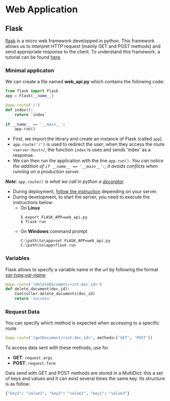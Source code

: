 # Web Application

## Flask

[flask](http://flask.pocoo.org/docs/1.0/) is a micro web framework developped in python. 
This framework allows us to interpret HTTP request (mainly GET and POST methods) and send appropriate response to the client.
To understand this framework, a tutorial can be found [here](http://flask.pocoo.org/docs/1.0/quickstart/#a-minimal-application).

### Minimal applicaton
We can create a file named **web_api.py** which contains the following code:
```python
from flask import Flask
app = Flask(__name__)

@app.route('/')
def index():
    return `index`
    
if __name__ == '__main__':
    app.run()
```
- First, we import the library and create an instance of Flask (called `app`).
- `app.route('/')` is used to redirect the user; when they access the route `<server-host>/`, 
    the function `index` is uses and sends 'index' as a response.
- We can then run the application with the line `app.run()`. *You can notice the addition of `if __name__ == '__main__':`, 
    it avoids conflicts when running on a production server.*


***Note**: `app.route()` is what we call in python a [decorator](https://wiki.python.org/moin/PythonDecorators)*

- During deployment, [follow the instruction](http://flask.pocoo.org/docs/1.0/deploying/#deployment) depending on your server.
- During development, to start the server, you need to execute the instructions below:
    - On **Linux**
        ```
        $ export FLASK_APP=web_api.py
        $ flask run
        ```
    - On **Windows** command prompt
        ```
        C:\path\to\app>set FLASK_APP=web_api.py
        C:\path\to\app>flask run
        ```

### Variables
Flask allows to specify a variable name in the url by following the format *<var-type:var-name>*

```python
@app.route('/deleteDocument/<int:doc_id>')
def delete_document(doc_id):
    Controller.delete_documents(doc_id)
    return 'success'
```

### Request Data

You can specify which method is expected when accessing to a specific route
```python
@app.route('/getDocument/<int:doc_id>', methods=['GET', 'POST'])
```

To access data sent with these methods, use for
- **GET**: `request.args`
- **POST**: `request.form`

Data send with GET and POST methods are stored in a MultiDict: 
this a set of keys and values and it can exist several times the same key. Its structure is as follow:
```python
{"key1": "value1", "key2": "value2", "key1": "value3"}
```
